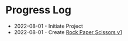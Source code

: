 # Progress Log
- 2022-08-01 - Initiate Project
- 2022-08-01 - Create [Rock Paper Scissors v1](/rockPaperScissors/v1/)